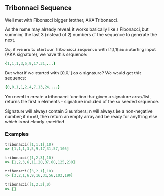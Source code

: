 ## Tribonnaci Sequence

Well met with Fibonacci bigger brother, AKA Tribonacci.

As the name may already reveal, it works basically like a Fibonacci, but summing the last 3 (instead of 2) numbers of the sequence to generate the next.

So, if we are to start our Tribonacci sequence with [1,1,1] as a starting input (AKA signature), we have this sequence:

```ruby
{1,1,1,3,5,9,17,31,...}
```

But what if we started with [0,0,1] as a signature? We would get this sequence:

```ruby
{0,0,1,1,2,4,7,13,24,...}
```

You need to create a tribonacci function that given a signature array/list, returns the first n elements - signature included of the so seeded sequence.

Signature will always contain 3 numbers; n will always be a non-negative number; if n==0, then return an empty array and be ready for anything else which is not clearly specified

### Examples

```ruby
tribonacci([1,1,1],10)
=> [1,1,1,3,5,9,17,31,57,105]

tribonacci([1,2,3],10)
=> [1,2,3,6,11,20,37,68,125,230]

tribonacci([3,2,1],10)
=> [3,2,1,6,9,16,31,56,103,190]

tribonacci([1,2,3],0)
=> []
```
